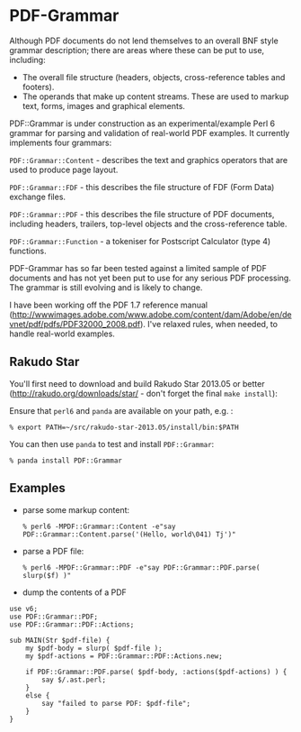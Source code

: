 PDF-Grammar
===========

Although PDF documents do not lend themselves to an overall BNF style grammar
description; there are areas where these can be put to use, including:

- The overall file structure (headers, objects, cross-reference tables and footers).
- The operands that make up content streams. These are used to markup text, forms,
images and graphical elements.

PDF::Grammar is under construction as an experimental/example Perl 6 grammar
for parsing and validation of real-world PDF examples. It currently implements
four grammars:

`PDF::Grammar::Content` - describes the text and graphics operators that are used to produce page layout.

`PDF::Grammar::FDF` - this describes the file structure of FDF (Form Data)
exchange files.

`PDF::Grammar::PDF` - this  describes the file structure of PDF documents,
including headers, trailers, top-level objects and the cross-reference table.

`PDF::Grammar::Function` - a tokeniser for Postscript Calculator (type 4) functions. 

PDF-Grammar has so far been tested against a limited sample of PDF documents
and has not yet been put to use for any serious PDF processing. The grammar is still evolving and is likely to change.

I have been working off the PDF 1.7 reference manual (http://wwwimages.adobe.com/www.adobe.com/content/dam/Adobe/en/devnet/pdf/pdfs/PDF32000_2008.pdf). I've
relaxed rules, when needed, to handle real-world examples.

Rakudo Star
-----------
You'll first need to download and build Rakudo Star 2013.05 or better (http://rakudo.org/downloads/star/ - don't forget the final `make install`):

Ensure that `perl6` and `panda` are available on your path, e.g. :

    % export PATH=~/src/rakudo-star-2013.05/install/bin:$PATH

You can then use `panda` to test and install `PDF::Grammar`:

    % panda install PDF::Grammar

Examples
--------

- parse some markup content:

    ```% perl6 -MPDF::Grammar::Content -e"say PDF::Grammar::Content.parse('(Hello, world\041) Tj')"```

- parse a PDF file:

   ```% perl6 -MPDF::Grammar::PDF -e"say PDF::Grammar::PDF.parse( slurp($f) )"```

- dump the contents of a PDF

```
use v6;
use PDF::Grammar::PDF;
use PDF::Grammar::PDF::Actions;

sub MAIN(Str $pdf-file) {
    my $pdf-body = slurp( $pdf-file );
    my $pdf-actions = PDF::Grammar::PDF::Actions.new;

    if PDF::Grammar::PDF.parse( $pdf-body, :actions($pdf-actions) ) {
        say $/.ast.perl;
    }
    else {
        say "failed to parse PDF: $pdf-file";
    }
}
```
